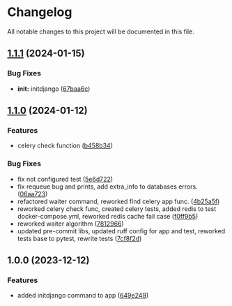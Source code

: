 # Changelog

All notable changes to this project will be documented in this file.

## [1.1.1](https://github.com/djangoheads/djangoheads/compare/v1.1.0...v1.1.1) (2024-01-15)


### Bug Fixes

* **init:** initdjango ([67baa6c](https://github.com/djangoheads/djangoheads/commit/67baa6c81d93310da629bdeeba774cfc459f47cb))

## [1.1.0](https://github.com/djangoheads/djangoheads/compare/v1.0.0...v1.1.0) (2024-01-12)


### Features

* celery check function ([b458b34](https://github.com/djangoheads/djangoheads/commit/b458b34468de4daf19db606feb7bf5d041e72cbc))


### Bug Fixes

* fix not configured test ([5e6d722](https://github.com/djangoheads/djangoheads/commit/5e6d72275018c4068d6874851264d80d56fb0bff))
* fix requeue bug and prints, add extra_info to databases errors. ([06aa723](https://github.com/djangoheads/djangoheads/commit/06aa723ee80a69321cdcc2a2260a347ba2783203))
* refactored waiter command, reworked find celery app func. ([4b25a5f](https://github.com/djangoheads/djangoheads/commit/4b25a5fd51374155b29a805757bb80f4eaa7c654))
* reworked celery check func, created celery tests, added redis to test docker-compose.yml, reworked redis cache fail case ([f0ff9b5](https://github.com/djangoheads/djangoheads/commit/f0ff9b5c2f54de5c1d31590da38638ed60fa122b))
* reworked waiter algorithm ([7812966](https://github.com/djangoheads/djangoheads/commit/78129664aff5c9cc814e1e22c6ef1fc958107188))
* updated pre-commit libs, updated ruff config for app and test, reworked tests base to pytest, rewrite tests ([7cf8f2d](https://github.com/djangoheads/djangoheads/commit/7cf8f2dec3781e9eba12ecd2ba6d9ee8674c8b16))

## 1.0.0 (2023-12-12)

### Features

* added initdjango command to
  app ([649e249](https://github.com/djangoheads/djangoheads/commit/649e249230d84aea1f80dfc43b398ee1e369862c))